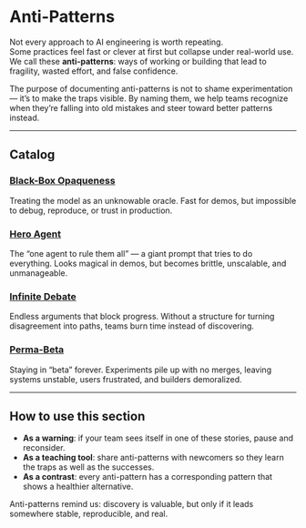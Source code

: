 # Anti-Patterns

Not every approach to AI engineering is worth repeating.  
Some practices feel fast or clever at first but collapse under real-world use.  
We call these **anti-patterns**: ways of working or building that lead to fragility, wasted effort, and false confidence.  

The purpose of documenting anti-patterns is not to shame experimentation — it’s to make the traps visible. By naming them, we help teams recognize when they’re falling into old mistakes and steer toward better patterns instead.  

---

## Catalog

### [Black-Box Opaqueness](./black-box-opaqueness.md)  
Treating the model as an unknowable oracle. Fast for demos, but impossible to debug, reproduce, or trust in production.  

### [Hero Agent](./hero-agent.md)  
The “one agent to rule them all” — a giant prompt that tries to do everything. Looks magical in demos, but becomes brittle, unscalable, and unmanageable.  

### [Infinite Debate](./infinite-debate.md)  
Endless arguments that block progress. Without a structure for turning disagreement into paths, teams burn time instead of discovering.  

### [Perma-Beta](./perma-beta.md)  
Staying in “beta” forever. Experiments pile up with no merges, leaving systems unstable, users frustrated, and builders demoralized.  

---

## How to use this section

- **As a warning**: if your team sees itself in one of these stories, pause and reconsider.  
- **As a teaching tool**: share anti-patterns with newcomers so they learn the traps as well as the successes.  
- **As a contrast**: every anti-pattern has a corresponding pattern that shows a healthier alternative.  

Anti-patterns remind us: discovery is valuable, but only if it leads somewhere stable, reproducible, and real.  
